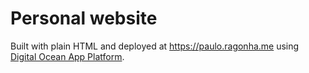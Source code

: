 # Personal website

Built with plain HTML and deployed at https://paulo.ragonha.me using [Digital Ocean App Platform](https://www.digitalocean.com/products/app-platform/).
